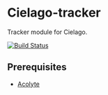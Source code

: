 # Cielago-tracker

Tracker module for Cielago.

[![Build Status](https://secure.travis-ci.org/cchantep/cielago-tracker.png?branch=master)](http://travis-ci.org/cchantep/cielago-tracker)

## Prerequisites

* [Acolyte](https://github.com/cchantep/cielago-tracker)
